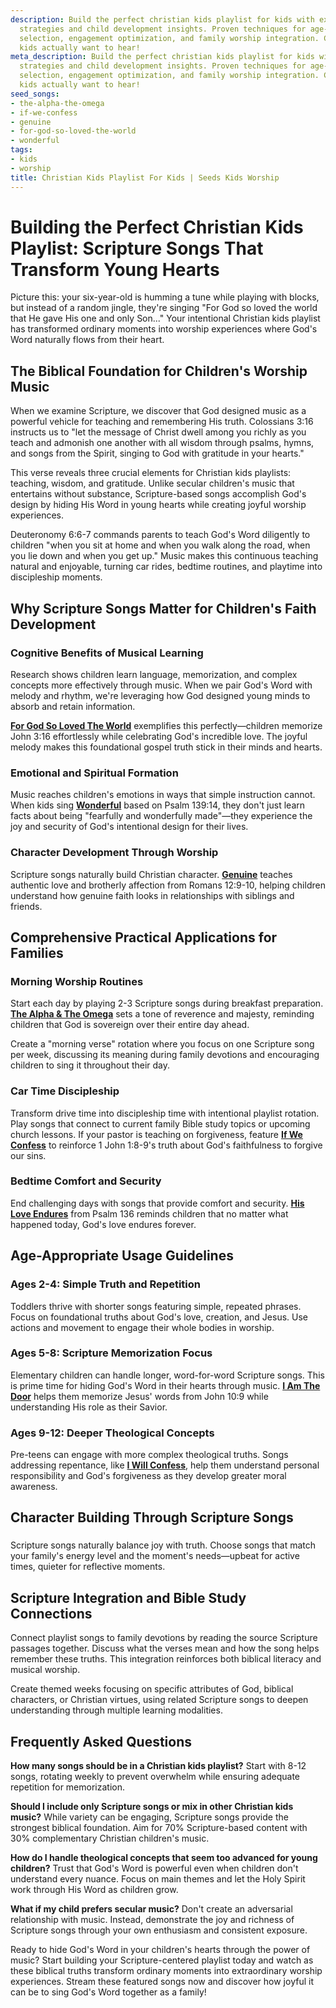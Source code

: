 ```yaml
---
description: Build the perfect christian kids playlist for kids with expert curation
  strategies and child development insights. Proven techniques for age-appropriate
  selection, engagement optimization, and family worship integration. Create playlists
  kids actually want to hear!
meta_description: Build the perfect christian kids playlist for kids with expert curation
  strategies and child development insights. Proven techniques for age-appropriate
  selection, engagement optimization, and family worship integration. Create playlists
  kids actually want to hear!
seed_songs:
- the-alpha-the-omega
- if-we-confess
- genuine
- for-god-so-loved-the-world
- wonderful
tags:
- kids
- worship
title: Christian Kids Playlist For Kids | Seeds Kids Worship
---
```

# Building the Perfect Christian Kids Playlist: Scripture Songs That Transform Young Hearts

Picture this: your six-year-old is humming a tune while playing with blocks, but instead of a random jingle, they're singing "For God so loved the world that He gave His one and only Son..." Your intentional Christian kids playlist has transformed ordinary moments into worship experiences where God's Word naturally flows from their heart.

## The Biblical Foundation for Children's Worship Music

When we examine Scripture, we discover that God designed music as a powerful vehicle for teaching and remembering His truth. Colossians 3:16 instructs us to "let the message of Christ dwell among you richly as you teach and admonish one another with all wisdom through psalms, hymns, and songs from the Spirit, singing to God with gratitude in your hearts."

This verse reveals three crucial elements for Christian kids playlists: teaching, wisdom, and gratitude. Unlike secular children's music that entertains without substance, Scripture-based songs accomplish God's design by hiding His Word in young hearts while creating joyful worship experiences.

Deuteronomy 6:6-7 commands parents to teach God's Word diligently to children "when you sit at home and when you walk along the road, when you lie down and when you get up." Music makes this continuous teaching natural and enjoyable, turning car rides, bedtime routines, and playtime into discipleship moments.

## Why Scripture Songs Matter for Children's Faith Development

### Cognitive Benefits of Musical Learning

Research shows children learn language, memorization, and complex concepts more effectively through music. When we pair God's Word with melody and rhythm, we're leveraging how God designed young minds to absorb and retain information.

**[For God So Loved The World](https://seedskidsworship.com/product/for-god-so-loved-the-world-john-316-2/)** exemplifies this perfectly—children memorize John 3:16 effortlessly while celebrating God's incredible love. The joyful melody makes this foundational gospel truth stick in their minds and hearts.

### Emotional and Spiritual Formation

Music reaches children's emotions in ways that simple instruction cannot. When kids sing **[Wonderful](https://seedskidsworship.com/product/wonderful-psalm-13914/)** based on Psalm 139:14, they don't just learn facts about being "fearfully and wonderfully made"—they experience the joy and security of God's intentional design for their lives.

### Character Development Through Worship

Scripture songs naturally build Christian character. **[Genuine](https://seedskidsworship.com/product/genuine-romans-129-10-2/)** teaches authentic love and brotherly affection from Romans 12:9-10, helping children understand how genuine faith looks in relationships with siblings and friends.

## Comprehensive Practical Applications for Families

### Morning Worship Routines

Start each day by playing 2-3 Scripture songs during breakfast preparation. **[The Alpha & The Omega](https://seedskidsworship.com/product/the-alpha-the-omega-revelation-18-2/)** sets a tone of reverence and majesty, reminding children that God is sovereign over their entire day ahead.

Create a "morning verse" rotation where you focus on one Scripture song per week, discussing its meaning during family devotions and encouraging children to sing it throughout their day.

### Car Time Discipleship

Transform drive time into discipleship time with intentional playlist rotation. Play songs that connect to current family Bible study topics or upcoming church lessons. If your pastor is teaching on forgiveness, feature **[If We Confess](https://seedskidsworship.com/product/if-we-confess-1-john-18-9/)** to reinforce 1 John 1:8-9's truth about God's faithfulness to forgive our sins.

### Bedtime Comfort and Security

End challenging days with songs that provide comfort and security. **[His Love Endures](https://seedskidsworship.com/product/his-love-endures-psalm-1361-6-26/)** from Psalm 136 reminds children that no matter what happened today, God's love endures forever.

## Age-Appropriate Usage Guidelines

### Ages 2-4: Simple Truth and Repetition

Toddlers thrive with shorter songs featuring simple, repeated phrases. Focus on foundational truths about God's love, creation, and Jesus. Use actions and movement to engage their whole bodies in worship.

### Ages 5-8: Scripture Memorization Focus

Elementary children can handle longer, word-for-word Scripture songs. This is prime time for hiding God's Word in their hearts through music. **[I Am The Door](https://seedskidsworship.com/product/i-am-the-door-john-109/)** helps them memorize Jesus' words from John 10:9 while understanding His role as their Savior.

### Ages 9-12: Deeper Theological Concepts

Pre-teens can engage with more complex theological truths. Songs addressing repentance, like **[I Will Confess](https://seedskidsworship.com/product/i-will-confess-psalm-325/)**, help them understand personal responsibility and God's forgiveness as they develop greater moral awareness.

## Character Building Through Scripture Songs

###

Scripture songs naturally balance joy with truth. Choose songs that match your family's energy level and the moment's needs—upbeat for active times, quieter for reflective moments.

## Scripture Integration and Bible Study Connections

Connect playlist songs to family devotions by reading the source Scripture passages together. Discuss what the verses mean and how the song helps remember these truths. This integration reinforces both biblical literacy and musical worship.

Create themed weeks focusing on specific attributes of God, biblical characters, or Christian virtues, using related Scripture songs to deepen understanding through multiple learning modalities.

## Frequently Asked Questions

**How many songs should be in a Christian kids playlist?** Start with 8-12 songs, rotating weekly to prevent overwhelm while ensuring adequate repetition for memorization.

**Should I include only Scripture songs or mix in other Christian kids music?** While variety can be engaging, Scripture songs provide the strongest biblical foundation. Aim for 70% Scripture-based content with 30% complementary Christian children's music.

**How do I handle theological concepts that seem too advanced for young children?** Trust that God's Word is powerful even when children don't understand every nuance. Focus on main themes and let the Holy Spirit work through His Word as children grow.

**What if my child prefers secular music?** Don't create an adversarial relationship with music. Instead, demonstrate the joy and richness of Scripture songs through your own enthusiasm and consistent exposure.

Ready to hide God's Word in your children's hearts through the power of music? Start building your Scripture-centered playlist today and watch as these biblical truths transform ordinary moments into extraordinary worship experiences. Stream these featured songs now and discover how joyful it can be to sing God's Word together as a family!

<script type="application/ld+json">
{
  "@context": "https://schema.org",
  "@type": "Article",
  "headline": "Christian Kids Playlist For Kids",
  "author": {
    "@type": "Organization",
    "name": "Seeds Kids Worship"
  },
  "publisher": {
    "@type": "Organization",
    "name": "Seeds Kids Worship",
    "logo": {
      "@type": "ImageObject",
      "url": "https://seedskidsworship.com/logo.png"
    }
  },
  "datePublished": "2025-09-04T09:21:11.988979",
  "dateModified": "2025-09-04T09:21:11.989001",
  "description": "Build the perfect christian kids playlist for kids with expert curation strategies and child development insights. Proven techniques for age-appropriate selecti",
  "mainEntityOfPage": {
    "@type": "WebPage",
    "@id": "https://seedskidsworship.com/activities/christian-kids-playlist-for-kids/"
  }
}
</script>

<script type="application/ld+json">
{
  "@context": "https://schema.org",
  "@type": "Product",
  "name": "The Alpha & The Omega",
  "description": "Majestic song declaring God as the Alpha and Omega from Revelation 1:8",
  "url": "https://seedskidsworship.com/product/the-alpha-the-omega-revelation-18-2/",
  "brand": {
    "@type": "Brand",
    "name": "Seeds Kids Worship"
  },
  "category": "Children's Christian Music",
  "album": "Jesus"
}
</script>

<script type="application/ld+json">
{
  "@context": "https://schema.org",
  "@type": "Product",
  "name": "If We Confess",
  "description": "Forgiveness song about confessing sins and God's faithfulness to forgive from 1 John 1:8-9",
  "url": "https://seedskidsworship.com/product/if-we-confess-1-john-18-9/",
  "brand": {
    "@type": "Brand",
    "name": "Seeds Kids Worship"
  },
  "category": "Children's Christian Music",
  "album": "I Am With You"
}
</script>

<script type="application/ld+json">
{
  "@context": "https://schema.org",
  "@type": "Product",
  "name": "Genuine",
  "description": "A word-for-word scripture song about genuine love and brotherly affection",
  "url": "https://seedskidsworship.com/product/genuine-romans-129-10-2/",
  "brand": {
    "@type": "Brand",
    "name": "Seeds Kids Worship"
  },
  "category": "Children's Christian Music",
  "album": "The Journey"
}
</script>

<script type="application/ld+json">
{
  "@context": "https://schema.org",
  "@type": "Product",
  "name": "For God So Loved The World",
  "description": "This joyful song proclaims John 3:16,
